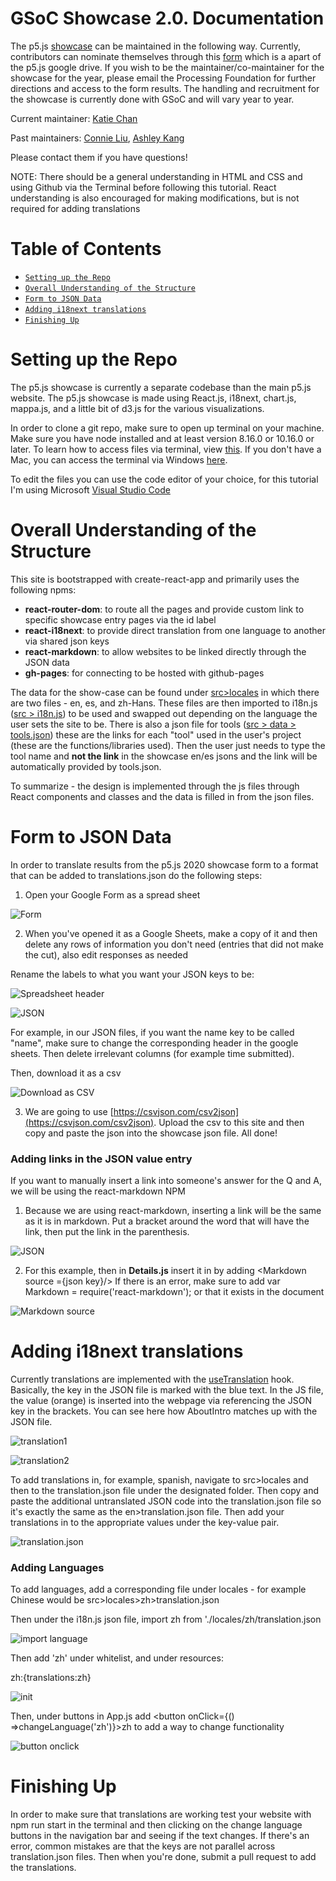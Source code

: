 # GSoC Showcase 2.0. Documentation

The p5.js [showcase](https://p5js.org/showcase/) can be maintained in the following way. Currently, contributors can nominate themselves through this [form](https://forms.gle/SKJdvBNKRo4o8Rh9A) which is a apart of the p5.js google drive. If you wish to be the maintainer/co-maintainer for the showcase for the year, please email the Processing Foundation for further directions and access to the form results. The handling and recruitment for the showcase is currently done with GSoC and will vary year to year.

Current maintainer: [Katie Chan](https://katiechan.cargo.site) 

Past maintainers: [Connie Liu](https://connieliu0.github.io/#/), [Ashley Kang](https://ashleykang.dev/)

Please contact them if you have questions!

NOTE: There should be a general understanding in HTML and CSS and using Github via the Terminal before following this tutorial. React understanding is also encouraged for making modifications, but is not required for adding translations

# Table of Contents

- [`Setting up the Repo`](#Setting-Up-the-Repo)
- [`Overall Understanding of the Structure`](#overall-understanding-of-the-structure)
- [`Form to JSON Data`](#Form-to-JSON-Data) 
- [`Adding i18next translations`](#Adding-i18next-translations) 
- [`Finishing Up`](#Finishing-Up)

# Setting up the Repo

The p5.js showcase is currently a separate codebase than the main p5.js website. The p5.js showcase is made using React.js, i18next, chart.js, mappa.js, and a little bit of d3.js for the various visualizations.

 In order to clone a git repo, make sure to open up terminal on your machine. Make sure you have node installed and at least version 8.16.0 or 10.16.0 or later. To learn how to access files via terminal, view [this](https://www.techrepublic.com/article/16-terminal-commands-every-user-should-know/). If you don't have a Mac, you can access the terminal via Windows [here](https://www.microsoft.com/en-us/p/windows-terminal/9n0dx20hk701#activetab=pivot:overviewtab).

To edit the files you can use the code editor of your choice, for this tutorial I'm using Microsoft [Visual Studio Code](https://code.visualstudio.com/)

# Overall Understanding of the Structure

This site is bootstrapped with create-react-app and primarily uses the following npms: 

- **react-router-dom**: to route all the pages and provide custom link to specific showcase entry pages via the id label
- **react-i18next**: to provide direct translation from one language to another via shared json keys
- **react-markdown**: to allow websites to be linked directly through the JSON data
- **gh-pages**: for connecting to be hosted with github-pages

The data for the show-case can be found under [src>locales](https://github.com/connieliu0/p5.js-showcase/tree/master/src/locales) in which there are two files - en, es, and zh-Hans. These files are then imported to i18n.js ([src > i18n.js](https://github.com/connieliu0/p5.js-showcase/blob/master/src/i18n.js)) to be used and swapped out depending on the language the user sets the site to be. There is also a json file for tools ([src > data > tools.json](https://github.com/connieliu0/p5.js-showcase/tree/master/src/data)) these are the links for each "tool" used in the user's project (these are the functions/libraries used). Then the user just needs to type the tool name and **not the link** in the showcase en/es jsons and the link will be automatically provided by tools.json.

To summarize - the design is implemented through the js files through React components and classes and the data is filled in from the json files.

# Form to JSON Data

In order to translate results from the p5.js 2020 showcase form to a format that can be added to translations.json do the following steps:

1. Open your Google Form as a spread sheet

![Form](showcase2020/Untitled.png)

2. When you've opened it as a Google Sheets, make a copy of it and then delete any rows of information you don't need (entries that did not make the cut), also edit responses as needed

Rename the labels to what you want your JSON keys to be:

![Spreadsheet header](showcase2020/Untitled%201.png)

![JSON](showcase2020/Untitled%202.png)

For example, in our JSON files, if you want the name key to be called "name", make sure to change the corresponding header in the google sheets. Then delete irrelevant columns (for example time submitted).

Then, download it as a csv

![Download as CSV](showcase2020/Untitled%203.png)

3. We are going to use [https://csvjson.com/csv2json](https://csvjson.com/csv2json). Upload the csv to this site and then copy and paste the json into the showcase json file. All done!

### Adding links in the JSON value entry

If you want to manually insert a link into someone's answer for the Q and A, we will be using the react-markdown NPM

1. Because we are using react-markdown, inserting a link will be the same as it is in markdown. Put a bracket around the word that will have the link, then put the link in the parenthesis.

![JSON](showcase2020/Untitled%204.png)

2. For this example, then in **Details.js**  insert it in by adding <Markdown source ={json key}/> If there is an error, make sure to add var Markdown = require('react-markdown'); or that it exists in the document

![Markdown source](showcase2020/Untitled%205.png)

# Adding i18next translations

Currently translations are implemented with the [useTranslation](https://react.i18next.com/latest/usetranslation-hook) hook. Basically, the key in the JSON file is marked with the blue text. In the JS file, the value (orange) is inserted into the webpage via referencing the JSON key in the brackets. You can see here how AboutIntro matches up with the JSON file.

![translation1](showcase2020/Untitled%206.png)

![translation2](showcase2020/Untitled%207.png)

To add translations in, for example, spanish, navigate to src>locales and then to the translation.json file under the designated folder. Then copy and paste the additional untranslated JSON code into the translation.json file so it's exactly the same as the en>translation.json file. Then add your translations in to the appropriate values under the key-value pair.

![translation.json](showcase2020/Untitled%208.png)

### Adding Languages

To add languages, add a corresponding file under locales - for example Chinese would be src>locales>zh>translation.json

Then under the i18n.js json file, import zh from './locales/zh/translation.json

![import language](showcase2020/Untitled%209.png)

Then add 'zh' under whitelist, and under resources:

zh:{translations:zh}

![init](showcase2020/Untitled%2010.png)

Then, under buttons in App.js add <button onClick={() ⇒changeLanguage('zh')}>zh</button> to add a way to change functionality

![button onclick](showcase2020/Untitled%2011.png)

# Finishing Up

In order to make sure that translations are working test your website with npm run start in the terminal and then clicking on the change language buttons in the navigation bar and seeing if the text changes. If there's an error, common mistakes are that the keys are not parallel across translation.json files. Then when you're done, submit a pull request to add the translations.